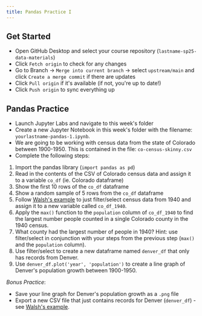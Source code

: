 ```yaml
---
title: Pandas Practice I
---
```


## Get Started

- Open GitHub Desktop and select your course repository (`lastname-sp25-data-materials`)
- Click `Fetch origin` to check for any changes
- Go to Branch → `Merge into current branch` → select `upstream/main` and click `Create a merge commit` if there are updates
- Click `Pull origin` if it's available (if not, you're up to date!)
- Click `Push origin` to sync everything up

## Pandas Practice

- Launch Jupyter Labs and navigate to this week's folder
- Create a new Jupyter Notebook in this week's folder with the filename: `yourlastname-pandas-1.ipynb`.
- We are going to be working with census data from the state of Colorado between 1900-1950. This is contained in the file: `co-census-skinny.csv`
- Complete the following steps:

1. Import the pandas library (`import pandas as pd`)
2. Read in the contents of the CSV of Colorado census data and assign it to a variable `co_df` (ie. Colorado dataframe)
3. Show the first 10 rows of the `co_df` dataframe
4. Show a random sample of 5 rows from the `co_df` dataframe
5. Follow [Walsh's example](https://melaniewalsh.github.io/Intro-Cultural-Analytics/03-Data-Analysis/01-Pandas-Basics-Part1.html#:~:text=we%20can%20filter%20a%20pandas%20dataframe) to just filter/select census data from 1940 and assign it to a new variable called `co_df_1940`.
6. Apply the `max()` function to the `population` column of `co_df_1940` to find the largest number people counted in a single Colorado county in the 1940 census.
7. What county had the largest number of people in 1940? Hint: use filter/select in conjunction with your steps from the previous step (`max()` and the `population` column).
8. Use filter/select to create a new dataframe named `denver_df` that only has records from Denver.
9. Use `denver_df.plot('year', 'population')` to create a line graph of Denver's population growth between 1900-1950.

_Bonus Practice_:

- Save your line graph for Denver's population growth as a `.png` file
- Export a new CSV file that just contains records for Denver (`denver_df`) - see [Walsh's example](https://melaniewalsh.github.io/Intro-Cultural-Analytics/03-Data-Analysis/01-Pandas-Basics-Part1.html#:~:text=To%20output%20a%20new%20CSV%20file).
